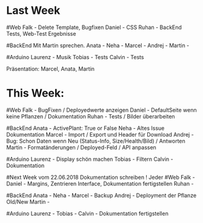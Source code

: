 # Last Week

#Web
Falk - Delete Template, Bugfixen
Daniel - CSS
Ruhan - BackEnd Tests, Web-Test Ergebnisse

#BackEnd
Mit Martin sprechen.
Anata - 
Neha - 
Marcel - 
Andrej - 
Martin - 

#Arduino
Laurenz - Musik
Tobias - Tests
Calvin - Tests

Präsentation: Marcel, Anata, Martin


# This Week:

#Web
Falk - BugFixen / Deployedwerte anzeigen
Daniel - DefaultSeite wenn keine Pflanzen / Dokumentation 
Ruhan - Tests / Bilder überarbeiten

#BackEnd
Anata - ActivePlant: True or False
Neha - Altes Issue Dokumentation
Marcel - Import / Export und Header für Download
Andrej - Bug: Schon Daten wenn Neu (Status-Info, Size/Health/Bild) / Antworten
Martin - Formatänderungen / Deployed-Feld / API anpassen

#Arduino
Laurenz - Display schön machen
Tobias - Filtern
Calvin - Dokumentation


#Next Week vom 22.06.2018
Dokumentation schreiben ! Jeder
#Web
Falk - 
Daniel - Margins, Zentrieren Interface, Dokumentation fertigstellen 
Ruhan - 

#BackEnd
Anata - 
Neha - 
Marcel - Backup
Andrej - Deployment der Pflanze Old/New 
Martin - 

#Arduino
Laurenz - 
Tobias - 
Calvin - Dokumentation fertigstellen
